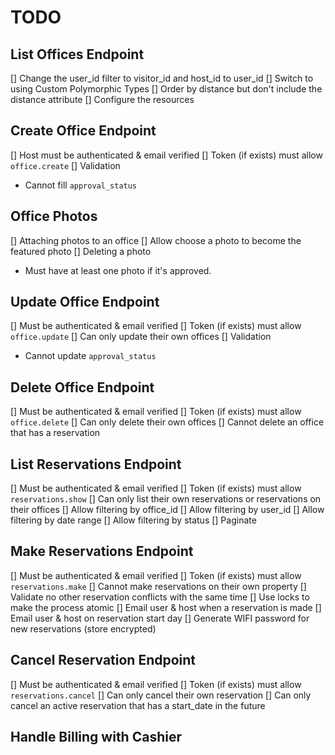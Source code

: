 # TODO

## List Offices Endpoint

[] Change the user_id filter to visitor_id and host_id to user_id
[] Switch to using Custom Polymorphic Types
[] Order by distance but don't include the distance attribute
[] Configure the resources

## Create Office Endpoint

[] Host must be authenticated & email verified
[] Token (if exists) must allow `office.create`
[] Validation
  - Cannot fill `approval_status`

## Office Photos

[] Attaching photos to an office
[] Allow choose a photo to become the featured photo
[] Deleting a photo
  - Must have at least one photo if it's approved. 

## Update Office Endpoint

[] Must be authenticated & email verified
[] Token (if exists) must allow `office.update`
[] Can only update their own offices
[] Validation
  - Cannot update `approval_status`

## Delete Office Endpoint

[] Must be authenticated & email verified
[] Token (if exists) must allow `office.delete`
[] Can only delete their own offices
[] Cannot delete an office that has a reservation

## List Reservations Endpoint

[] Must be authenticated & email verified
[] Token (if exists) must allow `reservations.show`
[] Can only list their own reservations or reservations on their offices
[] Allow filtering by office_id
[] Allow filtering by user_id
[] Allow filtering by date range
[] Allow filtering by status
[] Paginate

## Make Reservations Endpoint

[] Must be authenticated & email verified
[] Token (if exists) must allow `reservations.make`
[] Cannot make reservations on their own property
[] Validate no other reservation conflicts with the same time
[] Use locks to make the process atomic
[] Email user & host when a reservation is made
[] Email user & host on reservation start day
[] Generate WIFI password for new reservations (store encrypted)

## Cancel Reservation Endpoint

[] Must be authenticated & email verified
[] Token (if exists) must allow `reservations.cancel`
[] Can only cancel their own reservation
[] Can only cancel an active reservation that has a start_date in the future

## Handle Billing with Cashier
